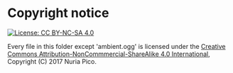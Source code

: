 # Copyright notice
[![License: CC BY-NC-SA 4.0](https://img.shields.io/badge/License-CC%20BY--NC--SA%204.0-lightgrey.svg)](https://creativecommons.org/licenses/by-nc-sa/4.0/)

Every file in this folder except 'ambient.ogg' is licensed under the [Creative Commons Attribution-NonCommmercial-ShareAlike 4.0 International](https://creativecommons.org/licenses/by-nc-sa/4.0/), Copyright (C) 2017 Nuria Pico.